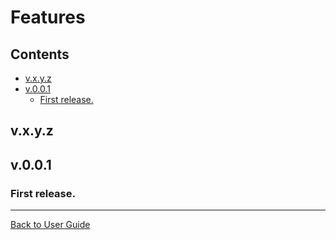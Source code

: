 <!--
GENERATED FILE - DO NOT EDIT
This file was generated by [MarkdownSnippets](https://github.com/SimonCropp/MarkdownSnippets).
Source File: /doc/mdsource/Features.source.md
To change this file edit the source file and then execute ./run_markdown_templates.sh.
-->

<a id="top"></a>

# Features



<!-- toc -->
## Contents

  * [v.x.y.z](#vxyz)
  * [v.0.0.1](#v001)
    * [First release.](#first-release)<!-- endtoc -->

## v.x.y.z

## v.0.0.1

### First release.

---

[Back to User Guide](/doc/README.md#top)
